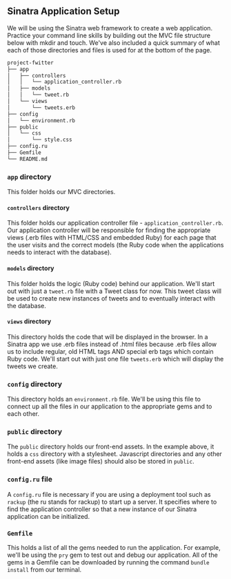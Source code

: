 

## Sinatra Application Setup

We will be using the Sinatra web framework to create a web application. Practice your command line skills by building out the MVC file structure below with mkdir and touch. We've also included a quick summary of what each of those directories and files is used for at the bottom of the page. 

```bash
project-fwitter
├── app
│   ├── controllers
│   │   └── application_controller.rb
│   ├── models
│   │   └── tweet.rb
│   └── views
│       └── tweets.erb
├── config
│   └── environment.rb
├── public
│   └── css
│       └── style.css
├── config.ru
├── Gemfile
└── README.md
```

### `app` directory

This folder holds our MVC directories.

#### `controllers` directory

This folder holds our application controller file - `application_controller.rb`. Our application controller will be responsible for finding the appropriate views (.erb files with HTML/CSS and embedded Ruby) for each page that the user visits and the correct models (the Ruby code when the applications needs to interact with the database).

#### `models` directory

This folder holds the logic (Ruby code) behind our application. We'll start out with just a `tweet.rb` file with a Tweet class for now. This tweet class will be used to create new instances of tweets and to eventually interact with the database.

#### `views` directory

This directory holds the code that will be displayed in the browser. In a Sinatra app we use .erb files instead of .html files because .erb files allow us to include regular, old HTML tags AND special erb tags which contain Ruby code. We'll start out with just one file `tweets.erb` which will display the tweets we create.

### `config` directory

This directory holds an `environment.rb` file. We'll be using this file to connect up all the files in our application to the appropriate gems and to each other.

### `public` directory

The `public` directory holds our front-end assets. In the example above, it holds a `css` directory with a stylesheet. Javascript directories and any other front-end assets (like image files) should also be stored in `public`.

### `config.ru` file

A `config.ru` file is necessary if you are using a deployment tool such as `rackup` (the ru stands for rackup) to start up a server. It specifies where to find the application controller so that a new instance of our Sinatra application can be initialized.

### `Gemfile`

This holds a list of all the gems needed to run the application. For example, we'll be using the `pry` gem to test out and debug our application. All of the gems in a Gemfile can be downloaded by running the command `bundle install` from our terminal.





